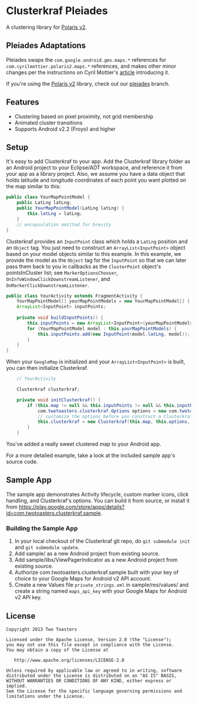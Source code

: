 # Clusterkraf Pleiades

A clustering library for [Polaris v2](https://github.com/cyrilmottier/Polaris2).

## Pleiades Adaptations

Pleiades swaps the `com.google.android.gms.maps.*` references for `com.cyrilmottier.polaris2.maps.*` references, and makes other minor changes per the instructions on Cyril Mottier's [article](http://cyrilmottier.com/2013/05/02/enhancing-google-maps-api-v2-with-polaris-v2/) introducing it.

If you're using the [Polaris v2](https://github.com/cyrilmottier/Polaris2) library, check out our [pleiades](https://github.com/twotoasters/clusterkraf/tree/pleiades) branch.

## Features

- Clustering based on pixel proximity, not grid membership
- Animated cluster transitions
- Supports Android v2.2 (Froyo) and higher

## Setup

It's easy to add Clusterkraf to your app. Add the Clusterkraf library folder as an Android project to your Eclipse/ADT workspace, and reference it from your app as a library project. Also, we assume you have a data object that holds latitude and longitude coordinates of each point you want plotted on the map similar to this:

```java
public class YourMapPointModel {
    public LatLng latLng;
    public YourMapPointModel(LatLng latLng) {
        this.latLng = latLng;
    }
    // encapsulation omitted for brevity
}
```

Clusterkraf provides an `InputPoint` class which holds a `LatLng` position and an `Object` tag. You just need to construct an `ArrayList<InputPoint>` object based on your model objects similar to this example. In this example, we provide the model as the `Object` tag for the `InputPoint` so that we can later pass them back to you in callbacks as the `ClusterPoint` object's pointsInCluster list; see `MarkerOptionsChooser`, `OnInfoWindowClickDownstreamListener`, and `OnMarkerClickDownstreamListener`.

```java
public class YourActivity extends FragmentActivity {
    YourMapPointModel[] yourMapPointModels = new YourMapPointModel[] { new YourMapPointModel(new LatLng(0d, 1d) /* etc */ ) };
    ArrayList<InputPoint> inputPoints;
        
    private void buildInputPoints() {
        this.inputPoints = new ArrayList<InputPoint>(yourMapPointModels.length);
        for (YourMapPointModel model : this.yourMapPointModels) {
            this.inputPoints.add(new InputPoint(model.latLng, model));
        }
    }
}
```

When your `GoogleMap` is initialized and your `ArrayList<InputPoint>` is built, you can then initialize Clusterkraf.

```java
    // YourActivity

    Clusterkraf clusterkraf;

    private void initClusterkraf() {
        if (this.map != null && this.inputPoints != null && this.inputPoints.size() > 0) {
    		com.twotoasters.clusterkraf.Options options = new com.twotoasters.clusterkraf.Options();
    		// customize the options before you construct a Clusterkraf instance
    		this.clusterkraf = new Clusterkraf(this.map, this.options, this.inputPoints);
    	}
    }
```

You've added a really sweet clustered map to your Android app.

For a more detailed example, take a look at the included sample app's source code. 

## Sample App

The sample app demonstrates Activity lifecycle, custom marker icons, click handling, and Clusterkraf's options. You can build it from source, or install it from https://play.google.com/store/apps/details?id=com.twotoasters.clusterkraf.sample.

### Building the Sample App

1. In your local checkout of the Clusterkraf git repo, do `git submodule init` and `git submodule update`.
2. Add sample/ as a new Android project from existing source.
3. Add sample/libs/ViewPagerIndicator as a new Android project from existing source.
4. Authorize com.twotoasters.clusterkraf.sample built with your key of choice to your Google Maps for Android v2 API account.
5. Create a new Values file `private_strings.xml` in sample/res/values/ and create a string named `maps_api_key` with your Google Maps for Android v2 API key.

## License

    Copyright 2013 Two Toasters

    Licensed under the Apache License, Version 2.0 (the "License");
    you may not use this file except in compliance with the License.
    You may obtain a copy of the License at

       http://www.apache.org/licenses/LICENSE-2.0

    Unless required by applicable law or agreed to in writing, software
    distributed under the License is distributed on an "AS IS" BASIS,
    WITHOUT WARRANTIES OR CONDITIONS OF ANY KIND, either express or implied.
    See the License for the specific language governing permissions and
    limitations under the License.
